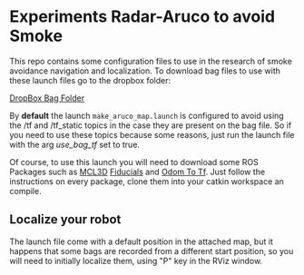# Experiments Radar-Aruco to avoid Smoke

This repo contains some configuration files to use in the research of smoke avoidance navigation and localization.
To download bag files to use with these launch files go to the dropbox folder:

[DropBox Bag Folder](https://www.dropbox.com/sh/kt2q8ulnx4171dk/AACkiA1Xx5g9ah2zWdHbek7Fa?dl=0)

By **default** the launch ```make_aruco_map.launch``` is configured to avoid using the /tf and /tf_static topics in the case they are present on the bag file. So if you need to use these topics because some reasons, just run the launch file with the arg *use_bag_tf* set to true.

Of course, to use this launch you will need to download some ROS Packages such as [MCL3D](https://github.com/robotics-upo/mcl3d/) [Fiducials](https://github.com/robotics-upo/fiducials) and [Odom To Tf](https://github.com/robotics-upo/odom_to_tf). Just follow the instructions on every package, clone them into your catkin workspace an compile.

## Localize your robot

The launch file come with a default position in the attached map, but it happens that some bags are recorded from a different start position, so you will need to initially localize them, using "P" key in the RViz window.
